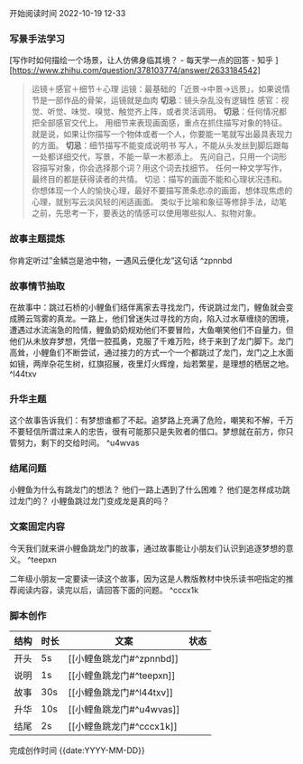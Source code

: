 开始阅读时间 2022-10-19  12-33

### 写景手法学习
  [写作时如何描绘一个场景，让人仿佛身临其境？ - 每天学一点的回答 - 知乎 ][https://www.zhihu.com/question/378103774/answer/2633184542]

> 运镜＋感官＋细节＋心理
> 运镜：最基础的「近景→中景→远景」，如果说情节是一部作品的骨架，运镜就是血肉
> **切忌**：镜头杂乱没有逻辑性
> 感官：视觉、听觉、味觉、嗅觉、触觉齐上阵，或者灵活调用。
> **切忌**：任何情况都把全部感官交代上。
> 用细节来表现画面感，重点在抓住描写对象的特征。
> 就是说，如果让你描写一个物体或者一个人，你要能一笔就写出最具表现力的方面。
> **切忌**：细节描写不能变成说明书
> 写人，不能从头发丝到脚后跟每一处都详细交代，写景，不能一草一木都添上。
> 先问自己，只用一个词形容描写对象，你会选择那个词？用这个词去找细节。
> 任何一种文学写作，最终目的都是获得读者的共情。
> 切忌：描写的画面不能和心理状况违和。
> 你想体现一个人的愉快心理，最好不要描写萧条悲凉的画面，想体现焦虑的心理，就别写云淡风轻的闲适画面。
> 类似于比喻和象征等修辞手法，动笔之前，先思考一下，要表达的情感可以使用哪些拟人、拟物对象。

### 故事主题提炼
你肯定听过”金鳞岂是池中物，一遇风云便化龙“这句话 ^zpnnbd

### 故事情节抽取
在故事中：跳过石桥的小鲤鱼们结伴离家去寻找龙门，传说跳过龙门，鲤鱼就会变成腾云驾雾的真龙。一路上，他们曾迷失过寻找的方向，陷入过水草缠绕的困境，遭遇过水流湍急的险情，鲤鱼奶奶规劝他们不要冒险，大鱼嘲笑他们不自量力，但他们从未放弃梦想，凭借一腔孤勇，克服了千难万险，终于来到了龙门脚下。龙门高耸，小鲤鱼们不断尝试，通过接力的方式一个一个都跳过了龙门，龙门之上水面如镜，两岸杂花生树，红旗招展，夜里灯火辉煌，灿若繁星，是理想的栖居之地。 ^l44txv
### 升华主题
这个故事告诉我们：有梦想谁都了不起。追梦路上充满了危险，嘲笑和不解，千万不要轻信所谓过来人的忠告，很有可能那只是失败者的借口。梦想就在前方，你只管努力，剩下的交给时间。 ^u4wvas

### 结尾问题
小鲤鱼为什么有跳龙门的想法？
他们一路上遇到了什么困难？
他们是怎样成功跳过龙门的？
小鲤鱼跳过龙门变成龙是真的吗？

### 文案固定内容
今天我们就来讲小鲤鱼跳龙门的故事，通过故事能让小朋友们认识到追逐梦想的意义。 ^teepxn

二年级小朋友一定要读一读这个故事，因为这是人教版教材中快乐读书吧指定的推荐阅读内容，读完以后，请回答下面的问题。 ^cccx1k

### 脚本创作

| 结构 | 时长 | 文案 | 状态 |
| ---- | ---- | ---- | ---- |
| 开头 |  5s    |  [[小鲤鱼跳龙门#^zpnnbd]]    |      |
| 说明     | 1s     | [[小鲤鱼跳龙门#^teepxn]] |      |
| 故事 |   30s   |  [[小鲤鱼跳龙门#^l44txv]]    |      |
| 升华 |  10s    |    [[小鲤鱼跳龙门#^u4wvas]]  |      |
| 结尾 |   2s   |  [[小鲤鱼跳龙门#^cccx1k]]    |      |



完成创作时间  {{date:YYYY-MM-DD}}
